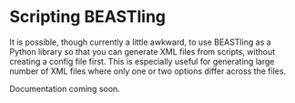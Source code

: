 # Scripting BEASTling

It is possible, though currently a little awkward, to use BEASTling as a Python library so that you can generate XML files from scripts, without creating a config file first.  This is especially useful for generating  large number of XML files where only one or two options differ across the files.

Documentation coming soon.
